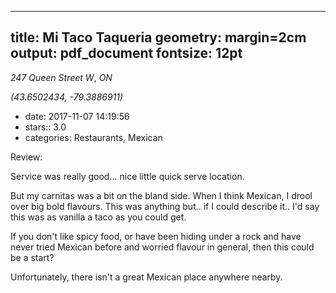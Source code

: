 
---
title: Mi Taco Taqueria
geometry: margin=2cm
output: pdf_document
fontsize: 12pt
---

_247 Queen Street W_, _ON_

*(43.6502434, -79.3886911)*

- date: 2017-11-07 14:19:56
- stars:: 3.0
-  categories: Restaurants, Mexican

Review:

Service was really good... nice little quick serve location.

But my carnitas was a bit on the bland side.  When I think Mexican, I drool over big bold flavours.  This was anything but.. if I could describe it.. I'd say this was as vanilla a taco as you could get.

If you don't like spicy food, or have been hiding under a rock and have never tried Mexican before and worried flavour in general, then this could be a start?

Unfortunately, there isn't a great Mexican place anywhere nearby.

